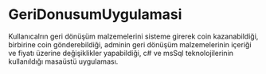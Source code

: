# GeriDonusumUygulamasi
Kullanıcalrın geri dönüşüm malzemelerini sisteme girerek coin kazanabildiği, birbirine coin gönderebildiği, adminin geri dönüşüm malzemelerinin içeriği ve fiyatı 
üzerine değişiklikler yapabildiği, c# ve msSql teknolojilerinin kullanıldığı masaüstü uygulaması.
